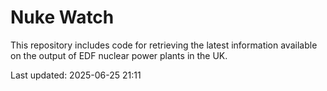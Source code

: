# Nuke Watch

This repository includes code for retrieving the latest information available on the output of EDF nuclear power plants in the UK.

Last updated: 2025-06-25 21:11